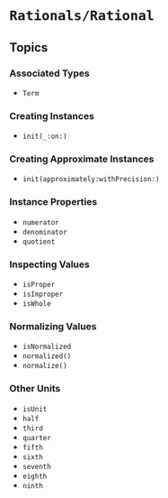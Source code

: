 # ``Rationals/Rational``

## Topics

### Associated Types

- ``Term``

### Creating Instances

- ``init(_:on:)``

### Creating Approximate Instances

- ``init(approximately:withPrecision:)``

### Instance Properties

- ``numerator``
- ``denominator``
- ``quotient``

### Inspecting Values

- ``isProper``
- ``isImproper``
- ``isWhole``

### Normalizing Values

- ``isNormalized``
- ``normalized()``
- ``normalize()``

### Other Units

- ``isUnit``
- ``half``
- ``third``
- ``quarter``
- ``fifth``
- ``sixth``
- ``seventh``
- ``eighth``
- ``ninth``
